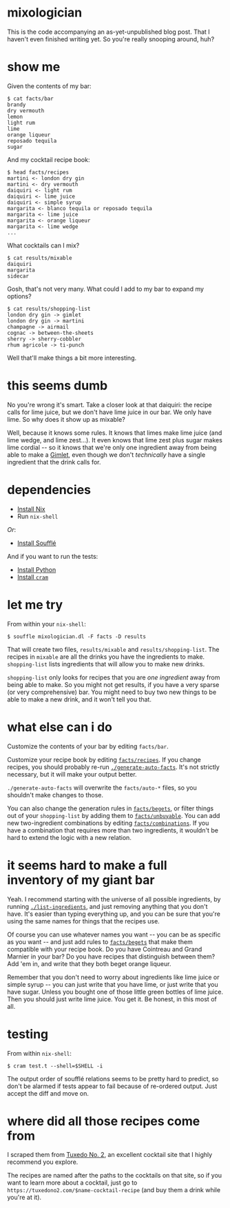 # mixologician

This is the code accompanying an as-yet-unpublished blog post. That I haven't even finished writing yet. So you're really snooping around, huh?

# show me

Given the contents of my bar:

```shell-session
$ cat facts/bar
brandy
dry vermouth
lemon
light rum
lime
orange liqueur
reposado tequila
sugar
```

And my cocktail recipe book:

```shell-session
$ head facts/recipes
martini <- london dry gin
martini <- dry vermouth
daiquiri <- light rum
daiquiri <- lime juice
daiquiri <- simple syrup
margarita <- blanco tequila or reposado tequila
margarita <- lime juice
margarita <- orange liqueur
margarita <- lime wedge
...
```

What cocktails can I mix?

```shell-session
$ cat results/mixable
daiquiri
margarita
sidecar
```

Gosh, that's not very many. What could I add to my bar to expand my options?

```shell-session
$ cat results/shopping-list
london dry gin -> gimlet
london dry gin -> martini
champagne -> airmail
cognac -> between-the-sheets
sherry -> sherry-cobbler
rhum agricole -> ti-punch
```

Well that'll make things a bit more interesting.

# this seems dumb

No you're wrong it's smart. Take a closer look at that daiquiri: the recipe calls for lime juice, but we don't have lime juice in our bar. We only have lime. So why does it show up as mixable?

Well, because it knows some rules. It knows that limes make lime juice (and lime wedge, and lime zest...). It even knows that lime zest plus sugar makes lime cordial -- so it knows that we're only one ingredient away from being able to make a [Gimlet](https://www.tuxedono2.com/gimlet-cocktail-recipe), even though we don't *technically* have a single ingredient that the drink calls for.

# dependencies

- [Install Nix](https://nixos.org/guides/install-nix.html)
- Run `nix-shell`

*Or*:

- [Install Soufflé](https://souffle-lang.github.io/install)

And if you want to run the tests:

- [Install Python](https://www.python.org/downloads/)
- [Install `cram`](https://pypi.org/project/cram/)

# let me try

From within your `nix-shell`:

    $ souffle mixologician.dl -F facts -D results

That will create two files, `results/mixable` and `results/shopping-list`. The recipes in `mixable` are all the drinks you have the ingredients to make. `shopping-list` lists ingredients that will allow you to make new drinks.

`shopping-list` only looks for recipes that you are *one ingredient* away from being able to make. So you might not get results, if you have a very sparse (or very comprehensive) bar. You might need to buy two new things to be able to make a new drink, and it won't tell you that.

# what else can i do

Customize the contents of your bar by editing `facts/bar`.

Customize your recipe book by editing [`facts/recipes`](facts/recipes). If you change recipes, you should probably re-run [`./generate-auto-facts`](generate-auto-facts). It's not strictly necessary, but it will make your output better.

`./generate-auto-facts` will overwrite the `facts/auto-*` files, so you shouldn't make changes to those.

You can also change the generation rules in [`facts/begets`](facts/begets), or filter things out of your `shopping-list` by adding them to [`facts/unbuyable`](facts/unbuyable). You can add new two-ingredient combinations by editing [`facts/combinations`](facts/combinations). If you have a combination that requires more than two ingredients, it wouldn't be hard to extend the logic with a new relation.

# it seems hard to make a full inventory of my giant bar

Yeah. I recommend starting with the universe of all possible ingredients, by running [`./list-ingredients`](list-ingredients), and just removing anything that you don't have. It's easier than typing everything up, and you can be sure that you're using the same names for things that the recipes use.

Of course you can use whatever names you want -- you can be as specific as you want -- and just add rules to [`facts/begets`](facts/begets) that make them compatible with your recipe book. Do you have Cointreau and Grand Marnier in your bar? Do you have recipes that distinguish between them? Add 'em in, and write that they both beget orange liqueur.

Remember that you don't need to worry about ingredients like lime juice or simple syrup -- you can just write that you have lime, or just write that you have sugar. Unless you bought one of those little green bottles of lime juice. Then you should just write lime juice. You get it. Be honest, in this most of all.

# testing

From within `nix-shell`:

    $ cram test.t --shell=$SHELL -i

The output order of soufflé relations seems to be pretty hard to predict, so don't be alarmed if tests appear to fail because of re-ordered output. Just accept the diff and move on.

# where did all those recipes come from

I scraped them from [Tuxedo No. 2](https://tuxedono2.com), an excellent cocktail site that I highly recommend you explore.

The recipes are named after the paths to the cocktails on that site, so if you want to learn more about a cocktail, just go to `https://tuxedono2.com/$name-cocktail-recipe` (and buy them a drink while you're at it).
